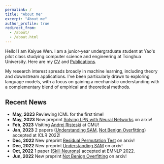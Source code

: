 ```yaml
---
permalink: /
title: "About Me"
excerpt: "About me"
author_profile: true
redirect_from: 
  - /about/
  - /about.html
---
```

Hello! I am Kaiyue Wen. I am a junior-year undergraduate student at Yao's pilot class studying computer science and engineering at Tsinghua University. Here are my [CV](https://github.com/WhenWen/WhenWen.github.io/blob/master/files/CVofKaiyueWen.pdf) and [Publications](https://scholar.google.com/citations?hl=en&user=oTmQCFUAAAAJ).

My research interest spreads broadly in machine learning, including theory and downstream applications. I've been particularly drawn to exploring language models, with a focus on gaining a mechanistic understanding with a complementary blend of empirical and theoretical methods.


## Recent News

* **May, 2023** Reviewing ICML for the first time!
* **May, 2023** New preprint [Solving LPN with Neural Networks](https://arxiv.org/abs/2303.07987) on arxiv!
* **Feb, 2023** Visiting [Andrej Risteski](https://www.andrew.cmu.edu/user/aristesk/) at CMU!
* **Jan, 2023** 2 papers ([Understanding SAM](https://arxiv.org/abs/2211.05729), [Not Benign Overfitting](https://arxiv.org/abs/2206.00501)) accepted at ICLR 2022!
* **Dec, 2022** New preprint [Residual Permutation Test](https://arxiv.org/abs/2211.16182) on arxiv!
* **Dec, 2022** New preprint [Understanding SAM](https://arxiv.org/abs/2211.05729) on arxiv!
* **Oct, 2022** 1 paper ([Skill Neurons](https://arxiv.org/abs/2211.07349)) accepted at EMNLP 2022.
* **Jun, 2022** New preprint [Not Benign Overfitting](https://arxiv.org/abs/2206.00501) on arxiv!
